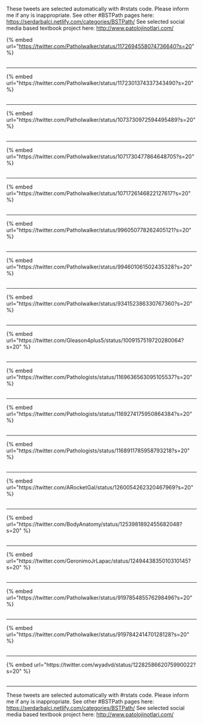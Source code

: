 

These tweets are selected automatically with #rstats code. Please inform me if any is inappropriate.
See other #BSTPath pages here: https://serdarbalci.netlify.com/categories/BSTPath/ 
See selected social media based textbook project here: http://www.patolojinotlari.com/

{% embed url="https://twitter.com/Patholwalker/status/1172694558074736640?s=20" %}<br>
<br>
<hr>
{% embed url="https://twitter.com/Patholwalker/status/1172301374337343490?s=20" %}<br>
<br>
<hr>
{% embed url="https://twitter.com/Patholwalker/status/1073730972594495489?s=20" %}<br>
<br>
<hr>
{% embed url="https://twitter.com/Patholwalker/status/1071730477864648705?s=20" %}<br>
<br>
<hr>
{% embed url="https://twitter.com/Patholwalker/status/1071726146822127617?s=20" %}<br>
<br>
<hr>
{% embed url="https://twitter.com/Patholwalker/status/996050778262405121?s=20" %}<br>
<br>
<hr>
{% embed url="https://twitter.com/Patholwalker/status/994601061502435328?s=20" %}<br>
<br>
<hr>
{% embed url="https://twitter.com/Patholwalker/status/934152386330767360?s=20" %}<br>
<br>
<hr>
{% embed url="https://twitter.com/Gleason4plus5/status/1009157519720280064?s=20" %}<br>
<br>
<hr>
{% embed url="https://twitter.com/Pathologists/status/1169636563095105537?s=20" %}<br>
<br>
<hr>
{% embed url="https://twitter.com/Pathologists/status/1169274175950864384?s=20" %}<br>
<br>
<hr>
{% embed url="https://twitter.com/Pathologists/status/1168911785958793218?s=20" %}<br>
<br>
<hr>
{% embed url="https://twitter.com/ARocketGal/status/1260054262320467969?s=20" %}<br>
<br>
<hr>
{% embed url="https://twitter.com/BodyAnatomy/status/1253981892455682048?s=20" %}<br>
<br>
<hr>
{% embed url="https://twitter.com/GeronimoJrLapac/status/1249443835010310145?s=20" %}<br>
<br>
<hr>
{% embed url="https://twitter.com/Patholwalker/status/919785485576298496?s=20" %}<br>
<br>
<hr>
{% embed url="https://twitter.com/Patholwalker/status/919784241470128128?s=20" %}<br>
<br>
<hr>
{% embed url="https://twitter.com/wyadvd/status/1228258662075990022?s=20" %}<br>
<br>
<hr>


These tweets are selected automatically with #rstats code. Please inform me if any is inappropriate.
See other #BSTPath pages here: https://serdarbalci.netlify.com/categories/BSTPath/ 
See selected social media based textbook project here: http://www.patolojinotlari.com/

